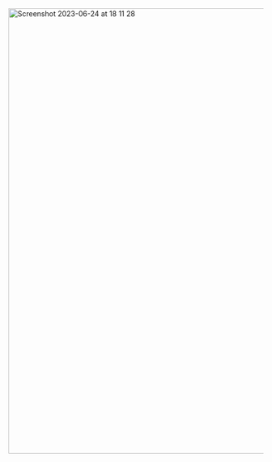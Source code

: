 <img width="879" alt="Screenshot 2023-06-24 at 18 11 28" src="https://github.com/aliyev8/generate-password/assets/81466577/85faa215-f4b2-4f14-8328-88f9898366ec">
